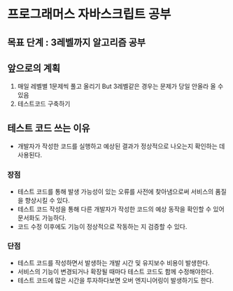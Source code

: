 # 프로그래머스 자바스크립트 공부

## 목표 단계 : 3레벨까지 알고리즘 공부

## 앞으로의 계획

1. 매일 레벨별 1문제씩 풀고 올리기 But 3레벨같은 경우는 문제가 당일 안올라 올 수 있음
2. 테스트코드 구축하기

## 테스트 코드 쓰는 이유

- 개발자가 작성한 코드를 실행하고 예상된 결과가 정상적으로 나오는지 확인하는 데 사용된다.

### 장점

- 테스트 코드를 통해 발생 가능성이 있는 오류를 사전에 찾아냄으로써 서비스의 품질을 향상시킬 수 있다.
- 테스트 코드 작성을 통해 다른 개발자가 작성한 코드의 예상 동작을 확인할 수 있어 문서화도 가능하다.
- 코드 수정 이후에도 기능이 정상적으로 작동하는 지 검증할 수 있다.

### 단점

- 테스트 코드를 작성하면서 발생하는 개발 시간 및 유지보수 비용이 발생한다.
- 서비스의 기능이 변경되거나 확장될 때마다 테스트 코드도 함께 수정해야한다.
- 테스트 코드에 많은 시간을 투자하다보면 오버 엔지니어링이 발생하기도 한다.
